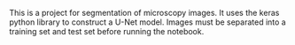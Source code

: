 
This is a project for segmentation of microscopy images.
It uses the keras python library to construct a U-Net model.
Images must be separated into a training set and test set before running the notebook.
